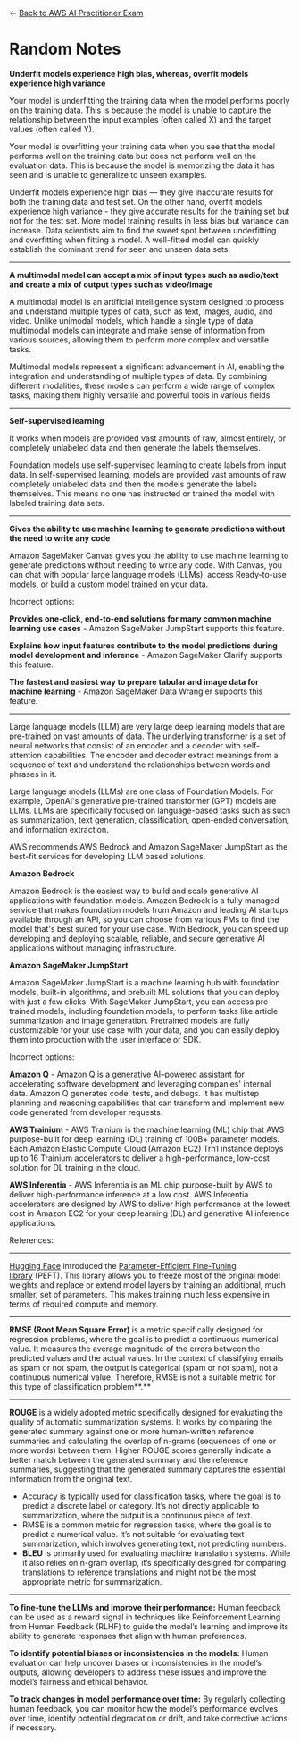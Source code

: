 ← [Back to AWS AI Practitioner Exam](../AWS%20AI%20Practitioner%20Exam.md)

# Random Notes

**Underfit models experience high bias, whereas, overfit models experience high variance**

Your model is underfitting the training data when the model performs poorly on the training data. This is because the model is unable to capture the relationship between the input examples (often called X) and the target values (often called Y). 

Your model is overfitting your training data when you see that the model performs well on the training data but does not perform well on the evaluation data. This is because the model is memorizing the data it has seen and is unable to generalize to unseen examples.

Underfit models experience high bias — they give inaccurate results for both the training data and test set. On the other hand, overfit models experience high variance - they give accurate results for the training set but not for the test set. More model training results in less bias but variance can increase. Data scientists aim to find the sweet spot between underfitting and overfitting when fitting a model. A well-fitted model can quickly establish the dominant trend for seen and unseen data sets.

---

**A multimodal model can accept a mix of input types such as audio/text and create a mix of output types such as video/image**

A multimodal model is an artificial intelligence system designed to process and understand multiple types of data, such as text, images, audio, and video. Unlike unimodal models, which handle a single type of data, multimodal models can integrate and make sense of information from various sources, allowing them to perform more complex and versatile tasks.

Multimodal models represent a significant advancement in AI, enabling the integration and understanding of multiple types of data. By combining different modalities, these models can perform a wide range of complex tasks, making them highly versatile and powerful tools in various fields.

---

**Self-supervised learning**

It works when models are provided vast amounts of raw, almost entirely, or completely unlabeled data and then generate the labels themselves.

Foundation models use self-supervised learning to create labels from input data. In self-supervised learning, models are provided vast amounts of raw completely unlabeled data and then the models generate the labels themselves. This means no one has instructed or trained the model with labeled training data sets.

---

**Gives the ability to use machine learning to generate predictions without the need to write any code**

Amazon SageMaker Canvas gives you the ability to use machine learning to generate predictions without needing to write any code. With Canvas, you can chat with popular large language models (LLMs), access Ready-to-use models, or build a custom model trained on your data.

Incorrect options:

**Provides one-click, end-to-end solutions for many common machine learning use cases** - Amazon SageMaker JumpStart supports this feature.

**Explains how input features contribute to the model predictions during model development and inference** - Amazon SageMaker Clarify supports this feature.

**The fastest and easiest way to prepare tabular and image data for machine learning** - Amazon SageMaker Data Wrangler supports this feature.

---

Large language models (LLM) are very large deep learning models that are pre-trained on vast amounts of data. The underlying transformer is a set of neural networks that consist of an encoder and a decoder with self-attention capabilities. The encoder and decoder extract meanings from a sequence of text and understand the relationships between words and phrases in it.

Large language models (LLMs) are one class of Foundation Models. For example, OpenAI's generative pre-trained transformer (GPT) models are LLMs. LLMs are specifically focused on language-based tasks such as such as summarization, text generation, classification, open-ended conversation, and information extraction.

AWS recommends AWS Bedrock and Amazon SageMaker JumpStart as the best-fit services for developing LLM based solutions.

**Amazon Bedrock**

Amazon Bedrock is the easiest way to build and scale generative AI applications with foundation models. Amazon Bedrock is a fully managed service that makes foundation models from Amazon and leading AI startups available through an API, so you can choose from various FMs to find the model that's best suited for your use case. With Bedrock, you can speed up developing and deploying scalable, reliable, and secure generative AI applications without managing infrastructure.

**Amazon SageMaker JumpStart**

Amazon SageMaker JumpStart is a machine learning hub with foundation models, built-in algorithms, and prebuilt ML solutions that you can deploy with just a few clicks. With SageMaker JumpStart, you can access pre-trained models, including foundation models, to perform tasks like article summarization and image generation. Pretrained models are fully customizable for your use case with your data, and you can easily deploy them into production with the user interface or SDK.

Incorrect options:

**Amazon Q** - Amazon Q is a generative AI–powered assistant for accelerating software development and leveraging companies' internal data. Amazon Q generates code, tests, and debugs. It has multistep planning and reasoning capabilities that can transform and implement new code generated from developer requests.

**AWS Trainium** - AWS Trainium is the machine learning (ML) chip that AWS purpose-built for deep learning (DL) training of 100B+ parameter models. Each Amazon Elastic Compute Cloud (Amazon EC2) Trn1 instance deploys up to 16 Trainium accelerators to deliver a high-performance, low-cost solution for DL training in the cloud.

**AWS Inferentia** - AWS Inferentia is an ML chip purpose-built by AWS to deliver high-performance inference at a low cost. AWS Inferentia accelerators are designed by AWS to deliver high performance at the lowest cost in Amazon EC2 for your deep learning (DL) and generative AI inference applications.

References:

---

[Hugging Face](https://huggingface.co/) introduced the [Parameter-Efficient Fine-Tuning library](https://huggingface.co/blog/peft) (PEFT). This library allows you to freeze most of the original model weights and replace or extend model layers by training an additional, much smaller, set of parameters. This makes training much less expensive in terms of required compute and memory.

---

**RMSE (Root Mean Square Error)** is a metric specifically designed for regression problems, where the goal is to predict a continuous numerical value. It measures the average magnitude of the errors between the predicted values and the actual values. In the context of classifying emails as spam or not spam, the output is categorical (spam or not spam), not a continuous numerical value. Therefore, RMSE is not a suitable metric for this type of classification problem**.** 

---

**ROUGE** is a widely adopted metric specifically designed for evaluating the quality of automatic summarization systems. It works by comparing the generated summary against one or more human-written reference summaries and calculating the overlap of n-grams (sequences of one or more words) between them. Higher ROUGE scores generally indicate a better match between the generated summary and the reference summaries, suggesting that the generated summary captures the essential information from the original text.

- Accuracy is typically used for classification tasks, where the goal is to predict a discrete label or category. It’s not directly applicable to summarization, where the output is a continuous piece of text.
- RMSE is a common metric for regression tasks, where the goal is to predict a numerical value. It’s not suitable for evaluating text summarization, which involves generating text, not predicting numbers.
- **BLEU** is primarily used for evaluating machine translation systems. While it also relies on n-gram overlap, it’s specifically designed for comparing translations to reference translations and might not be the most appropriate metric for summarization.

---

**To fine-tune the LLMs and improve their performance:** Human feedback can be used as a reward signal in techniques like Reinforcement Learning from Human Feedback (RLHF) to guide the model’s learning and improve its ability to generate responses that align with human preferences.

**To identify potential biases or inconsistencies in the models:** Human evaluation can help uncover biases or inconsistencies in the model’s outputs, allowing developers to address these issues and improve the model’s fairness and ethical behavior.

**To track changes in model performance over time:** By regularly collecting human feedback, you can monitor how the model’s performance evolves over time, identify potential degradation or drift, and take corrective actions if necessary.